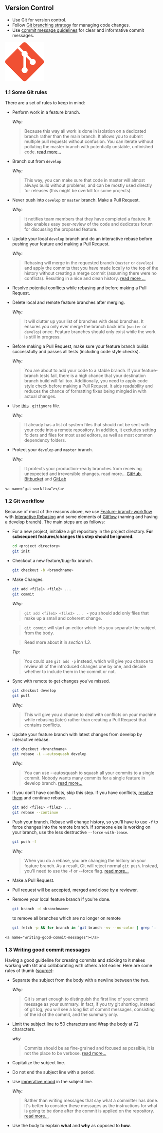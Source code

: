 ## Version Control

- Use Git for version control.
- Follow [Git branching strategy](#) for managing code changes.
- Use [commit message guidelines](#13-writing-good-commit-messages) for clear and informative commit messages.

![Git](./images/git.png)

### 1.1 Some Git rules

There are a set of rules to keep in mind:

- Perform work in a feature branch.

  _Why:_

  > Because this way all work is done in isolation on a dedicated branch rather than the main branch. It allows you to submit multiple pull requests without confusion. You can iterate without polluting the master branch with potentially unstable, unfinished code. [read more...](https://www.atlassian.com/git/tutorials/comparing-workflows#feature-branch-workflow)
  >
- Branch out from `develop`

  _Why:_

  > This way, you can make sure that code in master will almost always build without problems, and can be mostly used directly for releases (this might be overkill for some projects).
  >
- Never push into `develop` or `master` branch. Make a Pull Request.

  _Why:_

  > It notifies team members that they have completed a feature. It also enables easy peer-review of the code and dedicates forum for discussing the proposed feature.
  >
- Update your local `develop` branch and do an interactive rebase before pushing your feature and making a Pull Request.

  _Why:_

  > Rebasing will merge in the requested branch (`master` or `develop`) and apply the commits that you have made locally to the top of the history without creating a merge commit (assuming there were no conflicts). Resulting in a nice and clean history. [read more ...](https://www.atlassian.com/git/tutorials/merging-vs-rebasing)
  >
- Resolve potential conflicts while rebasing and before making a Pull Request.
- Delete local and remote feature branches after merging.

  _Why:_

  > It will clutter up your list of branches with dead branches. It ensures you only ever merge the branch back into (`master` or `develop`) once. Feature branches should only exist while the work is still in progress.
  >
- Before making a Pull Request, make sure your feature branch builds successfully and passes all tests (including code style checks).

  _Why:_

  > You are about to add your code to a stable branch. If your feature-branch tests fail, there is a high chance that your destination branch build will fail too. Additionally, you need to apply code style check before making a Pull Request. It aids readability and reduces the chance of formatting fixes being mingled in with actual changes.
  >
- Use [this](./.gitignore) `.gitignore` file.

  _Why:_

  > It already has a list of system files that should not be sent with your code into a remote repository. In addition, it excludes setting folders and files for most used editors, as well as most common dependency folders.
  >
- Protect your `develop` and `master` branch.

  _Why:_

  > It protects your production-ready branches from receiving unexpected and irreversible changes. read more... [GitHub](https://help.github.com/articles/about-protected-branches/), [Bitbucket](https://confluence.atlassian.com/bitbucketserver/using-branch-permissions-776639807.html) and [GitLab](https://docs.gitlab.com/ee/user/project/protected_branches.html)
  >

`<a name="git-workflow"></a>`

### 1.2 Git workflow

Because of most of the reasons above, we use [Feature-branch-workflow](https://www.atlassian.com/git/tutorials/comparing-workflows#feature-branch-workflow) with [Interactive Rebasing](https://www.atlassian.com/git/tutorials/merging-vs-rebasing#the-golden-rule-of-rebasing) and some elements of [Gitflow](https://www.atlassian.com/git/tutorials/comparing-workflows#gitflow-workflow) (naming and having a develop branch). The main steps are as follows:

- For a new project, initialize a git repository in the project directory. **For subsequent features/changes this step should be ignored**.

  ```sh
  cd <project directory>
  git init
  ```
- Checkout a new feature/bug-fix branch.

  ```sh
  git checkout -b <branchname>
  ```
- Make Changes.

  ```sh
  git add <file1> <file2> ...
  git commit
  ```

  _Why:_

  > `git add <file1> <file2> ... ` - you should add only files that make up a small and coherent change.
  >

  > `git commit` will start an editor which lets you separate the subject from the body.
  >

  > Read more about it in _section 1.3_.
  >

  _Tip:_

  > You could use `git add -p` instead, which will give you chance to review all of the introduced changes one by one, and decide whether to include them in the commit or not.
  >
- Sync with remote to get changes you’ve missed.

  ```sh
  git checkout develop
  git pull
  ```

  _Why:_

  > This will give you a chance to deal with conflicts on your machine while rebasing (later) rather than creating a Pull Request that contains conflicts.
  >
- Update your feature branch with latest changes from develop by interactive rebase.

  ```sh
  git checkout <branchname>
  git rebase -i --autosquash develop
  ```

  _Why:_

  > You can use --autosquash to squash all your commits to a single commit. Nobody wants many commits for a single feature in develop branch. [read more...](https://robots.thoughtbot.com/autosquashing-git-commits)
  >
- If you don’t have conflicts, skip this step. If you have conflicts, [resolve them](https://help.github.com/articles/resolving-a-merge-conflict-using-the-command-line/) and continue rebase.

  ```sh
  git add <file1> <file2> ...
  git rebase --continue
  ```
- Push your branch. Rebase will change history, so you'll have to use `-f` to force changes into the remote branch. If someone else is working on your branch, use the less destructive `--force-with-lease`.

  ```sh
  git push -f
  ```

  _Why:_

  > When you do a rebase, you are changing the history on your feature branch. As a result, Git will reject normal `git push`. Instead, you'll need to use the -f or --force flag. [read more...](https://developer.atlassian.com/blog/2015/04/force-with-lease/)
  >
- Make a Pull Request.
- Pull request will be accepted, merged and close by a reviewer.
- Remove your local feature branch if you're done.

  ```sh
  git branch -d <branchname>
  ```

  to remove all branches which are no longer on remote

  ```sh
  git fetch -p && for branch in `git branch -vv --no-color | grep ': gone]' | awk '{print $1}'`; do git branch -D $branch; done
  ```

`<a name="writing-good-commit-messages"></a>`

### 1.3 Writing good commit messages

Having a good guideline for creating commits and sticking to it makes working with Git and collaborating with others a lot easier. Here are some rules of thumb ([source](https://chris.beams.io/posts/git-commit/#seven-rules)):

- Separate the subject from the body with a newline between the two.

  _Why:_

  > Git is smart enough to distinguish the first line of your commit message as your summary. In fact, if you try git shortlog, instead of git log, you will see a long list of commit messages, consisting of the id of the commit, and the summary only.
  >
- Limit the subject line to 50 characters and Wrap the body at 72 characters.

  _why_

  > Commits should be as fine-grained and focused as possible, it is not the place to be verbose. [read more...](https://medium.com/@preslavrachev/what-s-with-the-50-72-rule-8a906f61f09c)
  >
- Capitalize the subject line.
- Do not end the subject line with a period.
- Use [imperative mood](https://en.wikipedia.org/wiki/Imperative_mood) in the subject line.

  _Why:_

  > Rather than writing messages that say what a committer has done. It's better to consider these messages as the instructions for what is going to be done after the commit is applied on the repository. [read more...](https://news.ycombinator.com/item?id=2079612)
  >
- Use the body to explain **what** and **why** as opposed to **how**.
